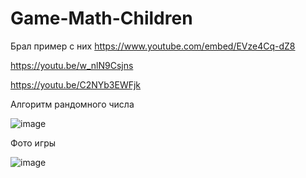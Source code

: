 # Game-Math-Children

Брал пример с них 
https://www.youtube.com/embed/EVze4Cq-dZ8

https://youtu.be/w_nlN9Csjns

https://youtu.be/C2NYb3EWFjk

Алгоритм рандомного числа



![image](https://user-images.githubusercontent.com/103760832/192648641-9d47c27a-d621-4cfe-adb6-3b3db0f12f55.png)


Фото игры



![image](https://user-images.githubusercontent.com/103760832/192648899-8cc1dd58-5ca7-4789-a0cd-de03042afa8f.png)

